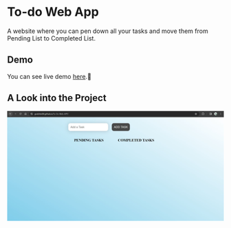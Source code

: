# To-do Web App
A website where you can pen down all your tasks and move them from Pending List to Completed List.

## Demo
You can see live demo [here](https://goelshivi04.github.io/To-Do-Web-APP/).🚀


## A Look into the Project
![mockup720](https://github.com/goelshivi04/To-Do-Web-APP/blob/main/Capture.JPG)







